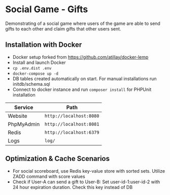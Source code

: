 # Social Game - Gifts
Demonstrating of a social game where users of the game are able to send gifts to each
other and claim gifts that other users sent.

## Installation with Docker
- Docker setup forked from https://github.com/atillay/docker-lemp
- Install and launch Docker  
- `cp .env.dist .env`  
- `docker-compose up -d`
- DB tables created automatically on start. For manual installations run initdb/schema.sql
- Connect to docker instance and run `composer install` for PHPUnit installation

| Service      | Path                    |
| ------------ | ----------------------- |
| Website      | `http://localhost:8080` | 
| PhpMyAdmin   | `http://localhost:8081` |
| Redis        | `http://localhost:6379` |
| Logs         | `log/`                  |

## Optimization & Cache Scenarios
- For social scoreboard, use Redis key-value store with sorted sets. Utilize ZADD command with score values
- Check if User-A can send a gift to User-B: Set user-id-1:user-id-2 with 24 hour expiration duration. Check this key instead of DB
